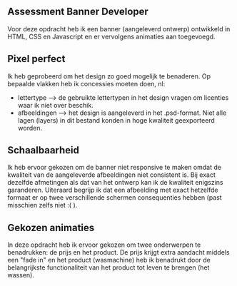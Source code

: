 ## Assessment Banner Developer
Voor deze opdracht heb ik een banner (aangeleverd ontwerp) ontwikkeld in HTML, CSS en Javascript en er vervolgens animaties aan toegevoegd.

## Pixel perfect
Ik heb geprobeerd om het design zo goed mogelijk te benaderen. Op bepaalde vlakken heb ik concessies moeten doen, nl:
- lettertype --> de gebruikte lettertypen in het design vragen om licenties waar ik niet over beschik.
- afbeeldingen --> het design is aangeleverd in het .psd-format. Niet alle lagen (layers) in dit bestand konden in hoge kwaliteit geexporteerd worden.



## Schaalbaarheid
Ik heb ervoor gekozen om de banner niet responsive te maken omdat de kwaliteit van de aangeleverde afbeeldingen niet consistent is. Bij exact dezelfde afmetingen als dat van het ontwerp kan ik de kwaliteit enigszins garanderen. Uiteraard begrijp ik dat een afbeelding met exact hetzelfde formaat er op twee verschillende schermen consequenties hebben (past misschien zelfs niet :( ).

## Gekozen animaties
In deze opdracht heb ik ervoor gekozen om twee onderwerpen te benadrukken: de prijs en het product.
De prijs krijgt extra aandacht middels een "fade in" en het product (wasmachine) heb ik benadrukt door de belangrijkste functionaliteit van het product tot leven te brengen (het wassen).
